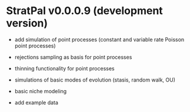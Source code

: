 # StratPal v0.0.0.9 (development version)

* add simulation of point processes (constant and variable rate Poisson point processes)

* rejections sampling as basis for point processes

* thinning functionality for point processes

* simulations of basic modes of evolution (stasis, random walk, OU)

* basic niche modeling

* add example data
